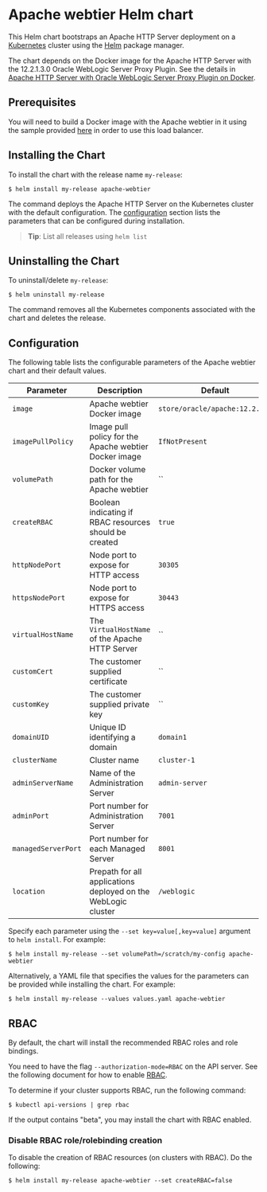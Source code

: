 # Apache webtier Helm chart

This Helm chart bootstraps an Apache HTTP Server deployment on a [Kubernetes](http://kubernetes.io) cluster using the [Helm](https://helm.sh) package manager.
 
The chart depends on the Docker image for the Apache HTTP Server with the 12.2.1.3.0 Oracle WebLogic Server Proxy Plugin.  See the details in [Apache HTTP Server with Oracle WebLogic Server Proxy Plugin on Docker](https://github.com/oracle/docker-images/tree/master/OracleWebLogic/samples/12213-webtier-apache).

## Prerequisites

You will need to build a Docker image with the Apache webtier in it using the sample provided [here](https://github.com/oracle/docker-images/tree/master/OracleWebLogic/samples/12213-webtier-apache)
in order to use this load balancer.

## Installing the Chart
To install the chart with the release name `my-release`:
```console
$ helm install my-release apache-webtier
```
The command deploys the Apache HTTP Server on the Kubernetes cluster with the default configuration. The [configuration](#configuration) section lists the parameters that can be configured during installation.

> **Tip**: List all releases using `helm list`

## Uninstalling the Chart

To uninstall/delete `my-release`:

```console
$ helm uninstall my-release
```

The command removes all the Kubernetes components associated with the chart and deletes the release.

## Configuration

The following table lists the configurable parameters of the Apache webtier chart and their default values.


| Parameter                          | Description                                                   | Default               |
| -----------------------------------| ------------------------------------------------------------- | ----------------------|
| `image`                            | Apache webtier Docker image                                   | `store/oracle/apache:12.2.1.3` |
| `imagePullPolicy`                  | Image pull policy for the Apache webtier Docker image         | `IfNotPresent`        |
| `volumePath`                       | Docker volume path for the Apache webtier                     | ``                    |
| `createRBAC`                       | Boolean indicating if RBAC resources should be created        | `true`                |
| `httpNodePort`                     | Node port to expose for HTTP access                           | `30305`               |
| `httpsNodePort`                    | Node port to expose for HTTPS access                          | `30443`               |
| `virtualHostName`                  | The `VirtualHostName` of the Apache HTTP Server               | ``                    |
| `customCert`                       | The customer supplied certificate                             | ``                    |
| `customKey`                        | The customer supplied private key                             | ``                    |
| `domainUID`                        | Unique ID identifying a domain                                | `domain1`             |
| `clusterName`                      | Cluster name                                                  | `cluster-1`           |
| `adminServerName`                  | Name of the Administration Server                             | `admin-server`        |
| `adminPort`                        | Port number for Administration Server                         | `7001`                |
| `managedServerPort`                | Port number for each Managed Server                           | `8001`                |
| `location`                         | Prepath for all applications deployed on the WebLogic cluster | `/weblogic`           |

Specify each parameter using the `--set key=value[,key=value]` argument to `helm install`. For example:

```console
$ helm install my-release --set volumePath=/scratch/my-config apache-webtier
```

Alternatively, a YAML file that specifies the values for the parameters can be provided while
installing the chart. For example:

```console
$ helm install my-release --values values.yaml apache-webtier
```

## RBAC
By default, the chart will install the recommended RBAC roles and role bindings.

You need to have the flag `--authorization-mode=RBAC` on the API server. See the following document for how to enable [RBAC](https://kubernetes.io/docs/admin/authorization/rbac/).

To determine if your cluster supports RBAC, run the following command:

```console
$ kubectl api-versions | grep rbac
```

If the output contains "beta", you may install the chart with RBAC enabled.

### Disable RBAC role/rolebinding creation

To disable the creation of RBAC resources (on clusters with RBAC). Do the following:

```console
$ helm install my-release apache-webtier --set createRBAC=false
```

